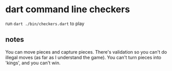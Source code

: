 # dart command line checkers

run `dart ./bin/checkers.dart` to play

## notes
You can move pieces and capture pieces.
There's validation so you can't do illegal moves (as far as I understand the game).
You can't turn pieces into 'kings', and you can't win.
